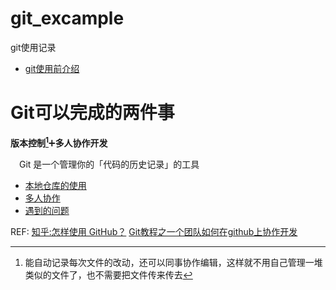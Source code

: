   # git_excample
git使用记录
- [git使用前介绍](https://github.com/fishhello/git_excample/blob/master/introduction.md)

# Git可以完成的两件事
**版本控制[^1]**:heavy_plus_sign:**多人协作开发**

&emsp;Git 是一个管理你的「代码的历史记录」的工具

- [本地仓库的使用](https://github.com/fishhello/git_excample/blob/master/localRepository.md)
- [多人协作](https://github.com/fishhello/git_excample/blob/master/collaboration.md)
- [遇到的问题](https://github.com/fishhello/git_excample/blob/master/tosolve.md)

REF:
[知乎:怎样使用 GitHub？](https://www.zhihu.com/question/20070065/answer/16021641)
[Git教程之一个团队如何在github上协作开发](https://blog.csdn.net/gpwner/article/details/53140016)

[^1]: 能自动记录每次文件的改动，还可以同事协作编辑，这样就不用自己管理一堆类似的文件了，也不需要把文件传来传去
